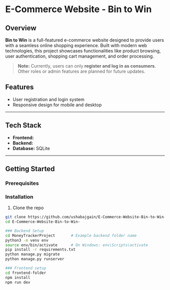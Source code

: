 # E-Commerce Website - Bin to Win

## Overview

**Bin to Win** is a full-featured e-commerce website designed to provide users with a seamless online shopping experience. Built with modern web technologies, this project showcases functionalities like product browsing, user authentication, shopping cart management, and order processing.

> **Note:** Currently, users can only **register and log in as consumers**. Other roles or admin features are planned for future updates.

## Features

- User registration and login system   
- Responsive design for mobile and desktop  

---

## Tech Stack

- **Frontend:** 
- **Backend:** 
- **Database:** SQLite  

---

## Getting Started

### Prerequisites



### Installation

1. Clone the repo  
```bash
git clone https://github.com/ushabajgain/E-Commerce-Website-Bin-to-Win-.git
cd E-Commerce-Website-Bin-to-Win-

### Backend Setup
cd MoneyTrackerProject       # Example backend folder name
python3 -m venv env
source env/bin/activate      # On Windows: env\Scripts\activate
pip install -r requirements.txt
python manage.py migrate
python manage.py runserver

### Frontend setup
cd frontend-folder
npm install
npm run dev

